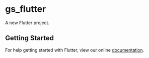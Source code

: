 # gs_flutter

A new Flutter project.

## Getting Started

For help getting started with Flutter, view our online
[documentation](https://flutter.io/).
